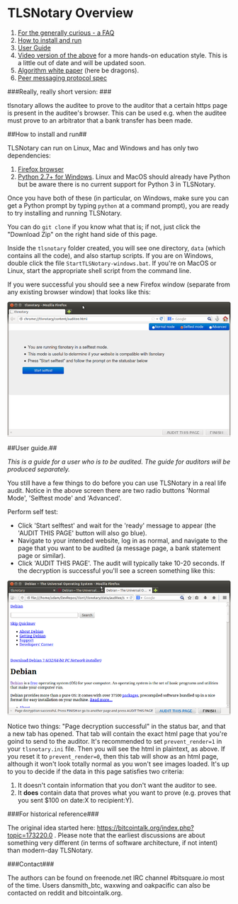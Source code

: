 TLSNotary Overview
==================

1. [For the generally curious - a FAQ](https://github.com/AdamISZ/tlsnotary/blob/no_patch/data/documentation/TLSNotaryFAQ.md)
2. [How to install and run](#how-to-install-and-run)
2. [User Guide](#user-guide)
3. [Video version of the above](https://www.youtube.com/playlist?list=PLnSCooZY6_w9j5tQ8jAeZtrl9l4NnL48G) for a more hands-on education style. This is a little out of date and will be updated soon.
5. [Algorithm white paper](https://github.com/AdamISZ/tlsnotary/blob/no_patch/data/documentation/TLSNotary.pdf)  (here be dragons).
5. [Peer messaging protocol spec](https://github.com/AdamISZ/tlsnotary/blob/no_patch/data/documentation/TLSNotary_messaging.md)


###Really, really short version: ###

tlsnotary allows the auditee to prove to the auditor that a certain https page is present in the auditee's browser.
This can be used e.g. when the auditee must prove to an arbitrator that a bank transfer has been made.

##How to install and run##

TLSNotary can run on Linux, Mac and Windows and has only two dependencies:
1. [Firefox browser](https://www.mozilla.org/en-US/firefox/new/)
2. [Python 2.7+ for Windows](https://www.python.org/ftp/python/2.7.8/python-2.7.8.msi). Linux and MacOS should already have Python but be aware there is no current support for Python 3 in TLSNotary.

Once you have both of these (in particular, on Windows, make sure you can get a Python prompt by typing `python` at a command prompt), you are ready to try installing and running TLSNotary.

You can do `git clone` if you know what that is; if not, just click the "Download Zip" on the right hand side of this page.

Inside the `tlsnotary` folder created, you will see one directory, `data` (which contains all the code), and also startup scripts. If you are on Windows, double click the file `StartTLSNotary-windows.bat`. If you're on MacOS or Linux, start the appropriate shell script from the command line.

If you were successful you should see a new Firefox window (separate from any existing browser window) that looks like this:

![](/data/documentation/startwindow.png)

##User guide.##

*This is a guide for a user who is to be audited. The guide for auditors will be produced separately.*

You still have a few things to do before you can use TLSNotary in a real life audit. Notice in the above screen there are two radio buttons 'Normal Mode', 'Selftest mode' and 'Advanced'. 

Perform self test:
* Click 'Start selftest' and wait for the 'ready' message to appear (the 'AUDIT THIS PAGE' button will also go blue).
* Navigate to your intended website, log in as normal, and navigate to the page that you want to be audited (a message page, a bank statement page or similar).
* Click 'AUDIT THIS PAGE'. The audit will typically take 10-20 seconds. If the decryption is successful you'll see a screen something like this:

![](/data/documentation/decryptedOK.png)

Notice two things: "Page decryption successful" in the status bar, and that a new tab has opened. That tab will contain the exact html page that you're goind to send to the auditor. It's recommended to set `prevent_render=1` in your `tlsnotary.ini` file. Then you will see the html in plaintext, as above. If you reset it to `prevent_render=0`, then this tab will show as an html page, although it won't look totally normal as you won't see images loaded. It's up to you to decide if the data in this page satisfies two criteria:

1. It doesn't contain information that you don't want the auditor to see.
2. It **does** contain data that proves what you want to prove (e.g. proves that you sent $100 on date:X to recipient:Y).




###For historical reference###

The original idea started here: https://bitcointalk.org/index.php?topic=173220.0 . Please note that the earliest discussions are about something very different (in terms of software architecture, if not intent) than modern-day TLSNotary.

###Contact###

The authors can be found on freenode.net IRC channel #bitsquare.io most of the time. Users dansmith_btc, waxwing and oakpacific can also be contacted on reddit and bitcointalk.org.

